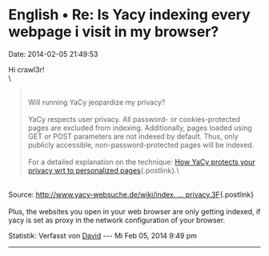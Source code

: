 English • Re: Is Yacy indexing every webpage i visit in my browser?
===================================================================

Date: 2014-02-05 21:49:53

Hi crawl3r!\
\

> <div>
>
> \
> Will running YaCy jeopardize my privacy?\
> \
> YaCy respects user privacy. All password- or cookies-protected pages
> are excluded from indexing. Additionally, pages loaded using GET or
> POST parameters are not indexed by default. Thus, only publicly
> accessible, non-password-protected pages will be indexed.\
> \
> For a detailed explanation on the technique: [How YaCy protects your
> privacy wrt to personalized
> pages](http://www.yacy-websuche.de/wiki/index.php/En:Privacy){.postlink}.\
>
> </div>

\
Source: [http://www.yacy-websuche.de/wiki/index. \...
privacy.3F](http://www.yacy-websuche.de/wiki/index.php/En:FAQ#Will_running_YaCy_jeopardize_my_privacy.3F){.postlink}\
\
Plus, the websites you open in your web browser are only getting
indexed, if yacy is set as proxy in the network configuration of your
browser.

Statistik: Verfasst von
[David](http://forum.yacy-websuche.de/memberlist.php?mode=viewprofile&u=8887)
--- Mi Feb 05, 2014 9:49 pm

------------------------------------------------------------------------
